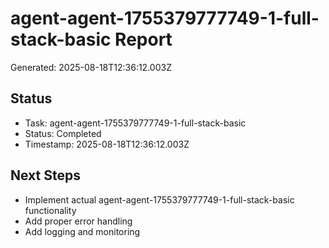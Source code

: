# agent-agent-1755379777749-1-full-stack-basic Report

Generated: 2025-08-18T12:36:12.003Z

## Status
- Task: agent-agent-1755379777749-1-full-stack-basic
- Status: Completed
- Timestamp: 2025-08-18T12:36:12.003Z

## Next Steps
- Implement actual agent-agent-1755379777749-1-full-stack-basic functionality
- Add proper error handling
- Add logging and monitoring
